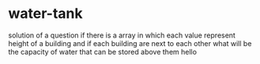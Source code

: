 # water-tank
solution of a question if there is a array in which each value represent height of a building and if each building are next to each other what will be the capacity of water that can be stored above them
hello

